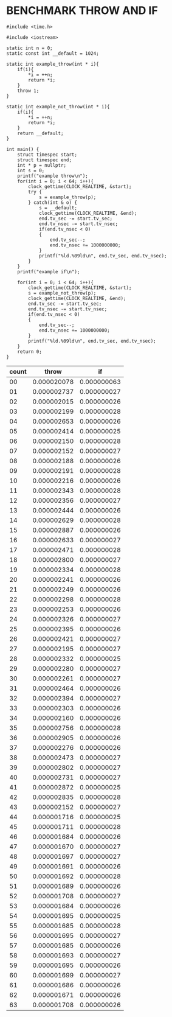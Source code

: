 # BENCHMARK THROW AND IF

```
#include <time.h>

#include <iostream>

static int n = 0;
static const int __default = 1024;

static int example_throw(int * i){
    if(i){
        *i = ++n;
        return *i;
    }
    throw 1;
}

static int example_not_throw(int * i){
    if(i){
        *i = ++n;
        return *i;
    }
    return __default;
}

int main() {
    struct timespec start;
    struct timespec end;
    int * p = nullptr;
    int s = 0;
    printf("example throw\n");
    for(int i = 0; i < 64; i++){
        clock_gettime(CLOCK_REALTIME, &start);
        try {
            s = example_throw(p);
        } catch(int & o) {
            s = __default;
            clock_gettime(CLOCK_REALTIME, &end);
            end.tv_sec -= start.tv_sec;
            end.tv_nsec -= start.tv_nsec;
            if(end.tv_nsec < 0)
            {
                end.tv_sec--;
                end.tv_nsec += 1000000000;
            }
            printf("%ld.%09ld\n", end.tv_sec, end.tv_nsec);
        }
    }
    printf("example if\n");

    for(int i = 0; i < 64; i++){
        clock_gettime(CLOCK_REALTIME, &start);
        s = example_not_throw(p);
        clock_gettime(CLOCK_REALTIME, &end);
        end.tv_sec -= start.tv_sec;
        end.tv_nsec -= start.tv_nsec;
        if(end.tv_nsec < 0)
        {
            end.tv_sec--;
            end.tv_nsec += 1000000000;
        }
        printf("%ld.%09ld\n", end.tv_sec, end.tv_nsec);
    }
    return 0;
}
```

| count | throw       | if          |
| ----- | ----------- | ----------- |
|    00 | 0.000020078 | 0.000000063 |
|    01 | 0.000002737 | 0.000000027 |
|    02 | 0.000002015 | 0.000000026 |
|    03 | 0.000002199 | 0.000000028 |
|    04 | 0.000002653 | 0.000000026 |
|    05 | 0.000002414 | 0.000000025 |
|    06 | 0.000002150 | 0.000000028 |
|    07 | 0.000002152 | 0.000000027 |
|    08 | 0.000002188 | 0.000000026 |
|    09 | 0.000002191 | 0.000000028 |
|    10 | 0.000002216 | 0.000000026 |
|    11 | 0.000002343 | 0.000000028 |
|    12 | 0.000002356 | 0.000000027 |
|    13 | 0.000002444 | 0.000000026 |
|    14 | 0.000002629 | 0.000000028 |
|    15 | 0.000002887 | 0.000000026 |
|    16 | 0.000002633 | 0.000000027 |
|    17 | 0.000002471 | 0.000000028 |
|    18 | 0.000002800 | 0.000000027 |
|    19 | 0.000002334 | 0.000000028 |
|    20 | 0.000002241 | 0.000000026 |
|    21 | 0.000002249 | 0.000000026 |
|    22 | 0.000002298 | 0.000000028 |
|    23 | 0.000002253 | 0.000000026 |
|    24 | 0.000002326 | 0.000000027 |
|    25 | 0.000002395 | 0.000000026 |
|    26 | 0.000002421 | 0.000000027 |
|    27 | 0.000002195 | 0.000000027 |
|    28 | 0.000002332 | 0.000000025 |
|    29 | 0.000002280 | 0.000000027 |
|    30 | 0.000002261 | 0.000000027 |
|    31 | 0.000002464 | 0.000000026 |
|    32 | 0.000002394 | 0.000000027 |
|    33 | 0.000002303 | 0.000000026 |
|    34 | 0.000002160 | 0.000000026 |
|    35 | 0.000002756 | 0.000000028 |
|    36 | 0.000002905 | 0.000000026 |
|    37 | 0.000002276 | 0.000000026 |
|    38 | 0.000002473 | 0.000000027 |
|    39 | 0.000002802 | 0.000000027 |
|    40 | 0.000002731 | 0.000000027 |
|    41 | 0.000002872 | 0.000000025 |
|    42 | 0.000002835 | 0.000000028 |
|    43 | 0.000002152 | 0.000000027 |
|    44 | 0.000001716 | 0.000000025 |
|    45 | 0.000001711 | 0.000000028 |
|    46 | 0.000001684 | 0.000000026 |
|    47 | 0.000001670 | 0.000000027 |
|    48 | 0.000001697 | 0.000000027 |
|    49 | 0.000001691 | 0.000000026 |
|    50 | 0.000001692 | 0.000000028 |
|    51 | 0.000001689 | 0.000000026 |
|    52 | 0.000001708 | 0.000000027 |
|    53 | 0.000001684 | 0.000000026 |
|    54 | 0.000001695 | 0.000000025 |
|    55 | 0.000001685 | 0.000000028 |
|    56 | 0.000001695 | 0.000000027 |
|    57 | 0.000001685 | 0.000000026 |
|    58 | 0.000001693 | 0.000000027 |
|    59 | 0.000001695 | 0.000000026 |
|    60 | 0.000001699 | 0.000000027 |
|    61 | 0.000001686 | 0.000000026 |
|    62 | 0.000001671 | 0.000000026 |
|    63 | 0.000001708 | 0.000000026 |
